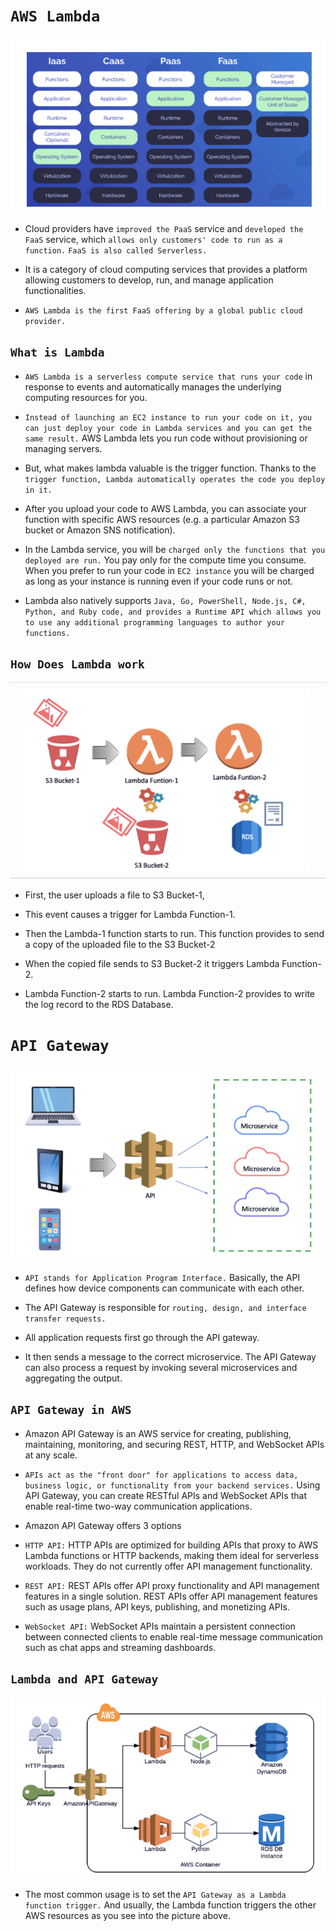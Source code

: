 # `AWS Lambda`

![1a.png](./Images/1a.png)

- Cloud providers have `improved the PaaS` service and `developed the FaaS` service, which `allows only customers' code to run as a function.` `FaaS is also called Serverless.`
- It is a category of cloud computing services that provides a platform allowing customers to develop, run, and manage application functionalities.

- `AWS Lambda is the first FaaS offering by a global public cloud provider.`

## `What is Lambda`

- `AWS Lambda is a serverless compute service that runs your code` in response to events and automatically manages the underlying computing resources for you.

- `Instead of launching an EC2 instance to run your code on it, you can just deploy your code in Lambda services and you can get the same result.` AWS Lambda lets you run code without provisioning or managing servers.

- But, what makes lambda valuable is the trigger function. Thanks to the `trigger function, Lambda automatically operates the code you deploy in it.`

- After you upload your code to AWS Lambda, you can associate your function with specific AWS resources (e.g. a particular Amazon S3 bucket or Amazon SNS notification).

- In the Lambda service, you will be `charged only the functions that you deployed are run.` You pay only for the compute time you consume. When you prefer to run your code in `EC2 instance` you will be charged as long as your instance is running even if your code runs or not.

- Lambda also natively supports `Java, Go, PowerShell, Node.js, C#, Python, and Ruby code, and provides a Runtime API which allows you to use any additional programming languages to author your functions.`

## `How Does Lambda work`

![1b.png](./Images/1b.png)

- First, the user uploads a file to S3 Bucket-1,

- This event causes a trigger for Lambda Function-1.

- Then the Lambda-1 function starts to run. This function provides to send a copy of the uploaded file to the S3 Bucket-2

- When the copied file sends to S3 Bucket-2 it triggers Lambda Function-2.

- Lambda Function-2 starts to run. Lambda Function-2 provides to write the log record to the RDS Database.

# `API Gateway`

![1c.png](./Images/1c.png)

- `API stands for Application Program Interface.` Basically, the API defines how device components can communicate with each other.

- The API Gateway is responsible for `routing, design, and interface transfer requests.`

- All application requests first go through the API gateway.

- It then sends a message to the correct microservice. The API Gateway can also process a request by invoking several microservices and aggregating the output.

## `API Gateway in AWS`

- Amazon API Gateway is an AWS service for creating, publishing, maintaining, monitoring, and securing REST, HTTP, and WebSocket APIs at any scale.

- `APIs act as the "front door" for applications to access data, business logic, or functionality from your backend services.` Using API Gateway, you can create RESTful APIs and WebSocket APIs that enable real-time two-way communication applications.

- Amazon API Gateway offers 3 options

- `HTTP API:` HTTP APIs are optimized for building APIs that proxy to AWS Lambda functions or HTTP backends, making them ideal for serverless workloads. They do not currently offer API management functionality.

- `REST API:` REST APIs offer API proxy functionality and API management features in a single solution. REST APIs offer API management features such as usage plans, API keys, publishing, and monetizing APIs.

- `WebSocket API:` WebSocket APIs maintain a persistent connection between connected clients to enable real-time message communication such as chat apps and streaming dashboards.

## `Lambda and API Gateway`

![1d.png](./Images/1d.png)

-  The most common usage is to set the `API Gateway as a Lambda function trigger.` And usually, the Lambda function triggers the other AWS resources as you see into the picture above.